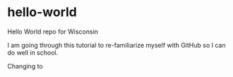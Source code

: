 # hello-world
Hello World repo for Wisconsin 

I am going through this tutorial to re-familiarize myself with GitHub so I can do well in school.

Changing  to 
